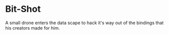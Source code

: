 # Bit-Shot
A small drone enters the data scape to hack it's way out of the bindings that his creators made for him.
